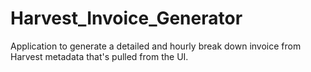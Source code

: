 # Harvest_Invoice_Generator
Application to generate a detailed and hourly break down invoice from Harvest metadata that's pulled from the UI.
